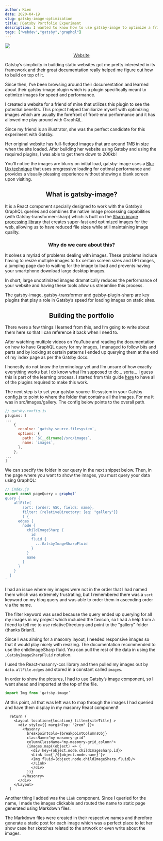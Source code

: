```yaml
---
author: Kien
date: 2020-04-19
slug: gatsby-image-optimization
title: 🔨Gatsby Portfolio Experiment
description: I wanted to know how to use gatsby-image to optimize a friend's portfolio and so I decided to remake it using Gatsby.
tags: ["webdev","gatsby","graphql"]
---
```

![](./portfolio.gif)

<center> <p><a href="https://angry-lamarr-540b37.netlify.app/" target="_blank">Website</a></p></center>


Gatsby’s simplicity in building static websites got me pretty interested in its framework and their great documentation really helped me figure out how to build on top of it.

Since then, I’ve been browsing around their documentation and learned about their gatsby-image plugin which is a plugin specifically meant to optimize images for speed and performance.

I created a website for a friend of mine that utilizes this plugin to see the potential benefits. This project helped familiarize myself with optimizing images which are usually the forefront of front-end performance and it has allowed me play around with GraphQL.

Since my friend is an illustrator, she was the perfect candidate for this experiment with Gatsby. 

Her original website has full-fledged images that are around 1MB in size when the site loaded. After building her website using Gatsby and using the required plugins, I was able to get them down to 200kb!

You’ll notice the images are blurry on initial load, gatsby-image uses a [Blur Up technique](https://using-gatsby-image.gatsbyjs.org/blur-up/) that uses progressive loading for optimal performance and provides a visually pleasing experience without showing a blank screen upon visiting.

## <center>What is gatsby-image?</center>

It is a React component specially designed to work with the Gatsby’s GraphQL queries and combines the native image processing capabilities (with Gatsby-transformer-sharp) which is built on the <a href="https://sharp.pixelplumbing.com/" target="_blank">Sharp image processing library</a> that creates super-fast and optimized images for the web, allowing us to have reduced file sizes while still maintaining image quality.

### <center>Why do we care about this? </center>

It solves a myriad of problems dealing with images. These problems include having to resize multiple images to fix certain screen sizes and DPI ranges, a jumping page due to waiting for the image to load and prevents having your smartphone download large desktop images.

In short, large unoptimized images dramatically reduces the performance of your website and having these tools allow us streamline this process.

The gatsby-image, gatsby-transformer and gatsby-plugin-sharp are key plugins that play a role in Gatsby’s speed for loading images on static sites.

## <center>Building the portfolio</center>

There were a few things I learned from this, and I’m going to write about them here so that I can reference it back when I need to.

After watching multiple videos on YouTube and reading the documentation on how to have GraphQL query for my images, I managed to follow bits and parts and by looking at certain patterns I ended up querying them at the end of my index page as per the Gatsby docs.

I honestly do not know the terminology yet and I’m unsure of how exactly everything works but I do know what I’m supposed to do… sorta… I guess this is part of the learning process. I started from this guide [here](https://www.gatsbyjs.org/packages/gatsby-image/) to have all of the plugins required to make this work.

The next step is to set your gatsby-source-filesystem in your Gatsby-config.js to point to where the folder that contains all the images. For me it was in src/images/gallery. The config below points to the overall path.

```javascript
// gatsby-config.js
plugins: [
...
    {
      resolve: `gatsby-source-filesystem`, 
      options: {
        path: `${__dirname}/src/images`,
        name: `images`,
      },
    },
...
]
```

We can specify the folder in our query in the next snippet below. Then, in the page where you want to show the images, you must query your data using GraphQL:
```javascript
// index.js
export const pageQuery = graphql`
query {
    allFile(
        sort: {order: ASC, fields: name},
        filter: {relativeDirectory: {eq: "gallery"}}
        ) {
      edges {
        node {
          childImageSharp {
            id
            fluid {
              ...GatsbyImageSharpFluid
            }
          }
          name
        }
      }
    }
  }
`
```

I had an issue where my images were not in the order that I had named them which was extremely frustrating, but I remembered there was a `sort` keyword on my blog query and was able to order them in ascending order via the name.

The filter keyword was used because the query ended up querying for all my images in my project which included the favicon, so I had a help from a friend to tell me to use relativeDirectory and point to the “gallery” folder (thanks Brian!).

Since I was aiming for a masonry layout, I needed responsive images so that it would play nicely with resizing. The documentation recommended to use the childImageSharp fluid. You can pull the rest of the data in using the `…GatsbyImageSharpFluid` notation.

I used the React-masonry-css library and then pulled my images out by `data.allFile.edges` and stored in a constant called `images`.

In order to show the pictures, I had to use Gatsby’s image component, so I went ahead and imported at the top of the file.  

```javascript
import Img from ‘gatsby-image’
```
At this point, all that was left was to map through the images I had queried and have them display in my masonry React component!

```javascript{numberLines: true}
  return (
    <Layout location={location} title={siteTitle} >
      <div style={{ marginTop: "2rem" }}>
        <Masonry
          breakpointCols={breakpointColumnsObj}
          className="my-masonry-grid"
          columnClassName="my-masonry-grid_column">
          {images.map((object) => (
            <div key={object.node.childImageSharp.id}>
            <Link to={`/${object.node.name}`}>
            <Img fluid={object.node.childImageSharp.fluid}/>
            </Link>
            </div>
          ))}
        </Masonry>
      </div>
    </Layout>
  )
```

Another thing I added was the `Link` component. Since I queried for the name, I made the images clickable and routed the name to static page generated using Markdown files.

The Markdown files were created in their respective names and therefore generate a static post for each image which was a perfect place to let her show case her sketches related to the artwork or even write about the images. 

